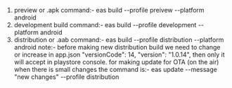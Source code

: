 1. preview or .apk command:-
  eas build --profile preivew --platform android
2. development build command:-
  eas build --profile development --platform android
3. distribution or .aab command:-
  eas build --profile distribution --platform android
note:- before making new distribution build we need to change or increase in app.json
  "versionCode": 14,
  "version": "1.0.14",
then only it will accept in playstore console.
for making update for OTA (on the air) when there is small changes the command is:-
   eas update --message "new changes" --profile distribution
